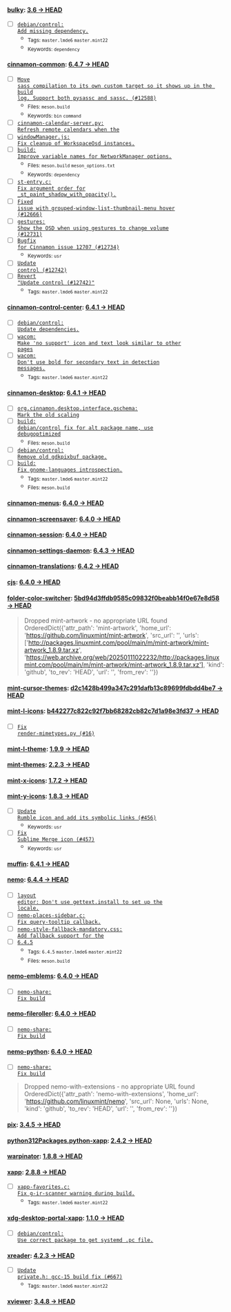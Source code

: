 
#### [bulky](https://github.com/linuxmint/bulky): [3.6 → HEAD](https://github.com/linuxmint/bulky/compare/3.6...HEAD)

- [ ] [<code>debian/control: Add missing dependency.</code>](https://github.com/linuxmint/bulky/commit/0988dd45b54664acce2d83320da0104d79d7d126)
  - <sub>Tags: <code>master.lmde6</code> <code>master.mint22</code></sub>
  - <sub>Keywords: <code>dependency</code></sub>

#### [cinnamon-common](https://github.com/linuxmint/cinnamon): [6.4.7 → HEAD](https://github.com/linuxmint/cinnamon/compare/6.4.7...HEAD)

- [ ] [<code>Move sass compilation to its own custom target so it shows up in the build log. Support both pysassc and sassc. (#12588)</code>](https://github.com/linuxmint/cinnamon/commit/5ea12033bf6923f56af32d3a55c5ae5144cff649)
  - <sub>Files: <code>meson.build</code></sub>
  - <sub>Keywords: <code>bin</code> <code>command</code></sub>
- [ ] [<code>cinnamon-calendar-server.py: Refresh remote calendars when the</code>](https://github.com/linuxmint/cinnamon/commit/d52e9c02cbab23507d4cb63ce7c5ffe064bc2fd8)
- [ ] [<code>windowManager.js: Fix cleanup of WorkspaceOsd instances.</code>](https://github.com/linuxmint/cinnamon/commit/c451c0d61b2461f38f401c42ebdea46af59555c3)
- [ ] [<code>build: Improve variable names for NetworkManager options.</code>](https://github.com/linuxmint/cinnamon/commit/9e9bf8a8dab3ad26cdde20e569ff4feaf39dbceb)
  - <sub>Files: <code>meson.build</code> <code>meson_options.txt</code></sub>
  - <sub>Keywords: <code>dependency</code></sub>
- [ ] [<code>st-entry.c: Fix argument order for _st_paint_shadow_with_opacity().</code>](https://github.com/linuxmint/cinnamon/commit/20a276822bac8506af272080b9d8f87f4dfd53dc)
- [ ] [<code>Fixed issue with grouped-window-list-thumbnail-menu hover (#12666)</code>](https://github.com/linuxmint/cinnamon/commit/49179c7058f0fd520d8ecbb92e4288a5a3bd7e2b)
- [ ] [<code>gestures: Show the OSD when using gestures to change volume (#12731)</code>](https://github.com/linuxmint/cinnamon/commit/96278772b7f5ad2a5ebd26d935d6e3c71e317741)
- [ ] [<code>Bugfix for Cinnamon issue 12707 (#12734)</code>](https://github.com/linuxmint/cinnamon/commit/9aeaa7905789b4508061ae79d90021c658055d92)
  - <sub>Keywords: <code>usr</code></sub>
- [ ] [<code>Update control (#12742)</code>](https://github.com/linuxmint/cinnamon/commit/ed20e4a709ebcf69853ec6793c390fd64d2bd47b)
- [ ] [<code>Revert "Update control (#12742)"</code>](https://github.com/linuxmint/cinnamon/commit/f25233d26a26993bae92bdc429112116f432f576)
  - <sub>Tags: <code>master.lmde6</code> <code>master.mint22</code></sub>

#### [cinnamon-control-center](https://github.com/linuxmint/cinnamon-control-center): [6.4.1 → HEAD](https://github.com/linuxmint/cinnamon-control-center/compare/6.4.1...HEAD)

- [ ] [<code>debian/control: Update dependencies.</code>](https://github.com/linuxmint/cinnamon-control-center/commit/d20aa769b259b4359ab446f682678e279cacc42b)
- [ ] [<code>wacom: Make 'no support' icon and text look similar to other pages</code>](https://github.com/linuxmint/cinnamon-control-center/commit/9d42f73130f86ea38ea28f201f2efe2f8f0bfd9c)
- [ ] [<code>wacom: Don't use bold for secondary text in detection messages.</code>](https://github.com/linuxmint/cinnamon-control-center/commit/a1e9158b56e4654613a8cdee57f4ee231be0382b)
  - <sub>Tags: <code>master.lmde6</code> <code>master.mint22</code></sub>

#### [cinnamon-desktop](https://github.com/linuxmint/cinnamon-desktop): [6.4.1 → HEAD](https://github.com/linuxmint/cinnamon-desktop/compare/6.4.1...HEAD)

- [ ] [<code>org.cinnamon.desktop.interface.gschema: Mark the old scaling</code>](https://github.com/linuxmint/cinnamon-desktop/commit/508a0be369905fea36d2c8d455738aee736a90f6)
- [ ] [<code>build: debian/control fix for alt package name, use debugoptimized</code>](https://github.com/linuxmint/cinnamon-desktop/commit/98450bf1b87d96553af6562ed15e0bf766cd1403)
  - <sub>Files: <code>meson.build</code></sub>
- [ ] [<code>debian/control: Remove old gdkpixbuf package.</code>](https://github.com/linuxmint/cinnamon-desktop/commit/e88a36bde8a3806c3b5951172569b9adbdf6eedc)
- [ ] [<code>build: Fix gnome-languages introspection.</code>](https://github.com/linuxmint/cinnamon-desktop/commit/a87c98c1bb2e3998d9df373a8f6432ab75744d75)
  - <sub>Tags: <code>master.lmde6</code> <code>master.mint22</code></sub>
  - <sub>Files: <code>meson.build</code></sub>

#### [cinnamon-menus](https://github.com/linuxmint/cinnamon-menus): [6.4.0 → HEAD](https://github.com/linuxmint/cinnamon-menus/compare/6.4.0...HEAD)


#### [cinnamon-screensaver](https://github.com/linuxmint/cinnamon-screensaver): [6.4.0 → HEAD](https://github.com/linuxmint/cinnamon-screensaver/compare/6.4.0...HEAD)


#### [cinnamon-session](https://github.com/linuxmint/cinnamon-session): [6.4.0 → HEAD](https://github.com/linuxmint/cinnamon-session/compare/6.4.0...HEAD)


#### [cinnamon-settings-daemon](https://github.com/linuxmint/cinnamon-settings-daemon): [6.4.3 → HEAD](https://github.com/linuxmint/cinnamon-settings-daemon/compare/6.4.3...HEAD)


#### [cinnamon-translations](https://github.com/linuxmint/cinnamon-translations): [6.4.2 → HEAD](https://github.com/linuxmint/cinnamon-translations/compare/6.4.2...HEAD)


#### [cjs](https://github.com/linuxmint/cjs): [6.4.0 → HEAD](https://github.com/linuxmint/cjs/compare/6.4.0...HEAD)


#### [folder-color-switcher](https://github.com/linuxmint/folder-color-switcher): [5bd94d3ffdb9585c09832f0beabb14f0e67e8d58 → HEAD](https://github.com/linuxmint/folder-color-switcher/compare/5bd94d3ffdb9585c09832f0beabb14f0e67e8d58...HEAD)

> Dropped mint-artwork - no appropriate URL found OrderedDict({'attr_path': 'mint-artwork', 'home_url': 'https://github.com/linuxmint/mint-artwork', 'src_url': '', 'urls': ['http://packages.linuxmint.com/pool/main/m/mint-artwork/mint-artwork_1.8.9.tar.xz', 'https://web.archive.org/web/20250111022232/http://packages.linuxmint.com/pool/main/m/mint-artwork/mint-artwork_1.8.9.tar.xz'], 'kind': 'github', 'to_rev': 'HEAD', 'url': '', 'from_rev': ''})


#### [mint-cursor-themes](https://github.com/linuxmint/mint-cursor-themes): [d2c1428b499a347c291dafb13c89699fdbdd4be7 → HEAD](https://github.com/linuxmint/mint-cursor-themes/compare/d2c1428b499a347c291dafb13c89699fdbdd4be7...HEAD)


#### [mint-l-icons](https://github.com/linuxmint/mint-l-icons): [b442277c822c92f7bb68282cb82c7d1a98e3fd37 → HEAD](https://github.com/linuxmint/mint-l-icons/compare/b442277c822c92f7bb68282cb82c7d1a98e3fd37...HEAD)

- [ ] [<code>Fix render-mimetypes.py (#16)</code>](https://github.com/linuxmint/mint-l-icons/commit/a2d000a933d0ab4053d47650f1229fc6da8d2ae7)

#### [mint-l-theme](https://github.com/linuxmint/mint-l-theme): [1.9.9 → HEAD](https://github.com/linuxmint/mint-l-theme/compare/1.9.9...HEAD)


#### [mint-themes](https://github.com/linuxmint/mint-themes): [2.2.3 → HEAD](https://github.com/linuxmint/mint-themes/compare/2.2.3...HEAD)


#### [mint-x-icons](https://github.com/linuxmint/mint-x-icons): [1.7.2 → HEAD](https://github.com/linuxmint/mint-x-icons/compare/1.7.2...HEAD)


#### [mint-y-icons](https://github.com/linuxmint/mint-y-icons): [1.8.3 → HEAD](https://github.com/linuxmint/mint-y-icons/compare/1.8.3...HEAD)

- [ ] [<code>Update Rumble icon and add its symbolic links (#456)</code>](https://github.com/linuxmint/mint-y-icons/commit/96a3c41ceb212c5ea16bfbc699653b2f232bc783)
  - <sub>Keywords: <code>usr</code></sub>
- [ ] [<code>Fix Sublime Merge icon (#457)</code>](https://github.com/linuxmint/mint-y-icons/commit/d4a06ff6f3a5729e45f40e8bdfe195fd9d29c9a0)
  - <sub>Keywords: <code>usr</code></sub>

#### [muffin](https://github.com/linuxmint/muffin): [6.4.1 → HEAD](https://github.com/linuxmint/muffin/compare/6.4.1...HEAD)


#### [nemo](https://github.com/linuxmint/nemo): [6.4.4 → HEAD](https://github.com/linuxmint/nemo/compare/6.4.4...HEAD)

- [ ] [<code>layout editor: Don't use gettext.install to set up the locale.</code>](https://github.com/linuxmint/nemo/commit/a27a6ecd151bd0d48b83dc11aa83475cd90edab9)
- [ ] [<code>nemo-places-sidebar.c: Fix query-tooltip callback.</code>](https://github.com/linuxmint/nemo/commit/33349a46097ee0ed817e2cd0cd12278d2dcb7838)
- [ ] [<code>nemo-style-fallback-mandatory.css: Add fallback support for the</code>](https://github.com/linuxmint/nemo/commit/ce542ee17e37bc1433ba311a68357f2dbb759a2c)
- [ ] [<code>6.4.5</code>](https://github.com/linuxmint/nemo/commit/8d48119cd9b7fa1ec601294d7067905cb3338ebc)
  - <sub>Tags: <code>6.4.5</code> <code>master.lmde6</code> <code>master.mint22</code></sub>
  - <sub>Files: <code>meson.build</code></sub>

#### [nemo-emblems](https://github.com/linuxmint/nemo-extensions): [6.4.0 → HEAD](https://github.com/linuxmint/nemo-extensions/compare/6.4.0...HEAD)

- [ ] [<code>nemo-share: Fix build</code>](https://github.com/linuxmint/nemo-extensions/commit/9cd1e8909f0c536e465662c1edd949dce554e990)

#### [nemo-fileroller](https://github.com/linuxmint/nemo-extensions): [6.4.0 → HEAD](https://github.com/linuxmint/nemo-extensions/compare/6.4.0...HEAD)

- [ ] [<code>nemo-share: Fix build</code>](https://github.com/linuxmint/nemo-extensions/commit/9cd1e8909f0c536e465662c1edd949dce554e990)

#### [nemo-python](https://github.com/linuxmint/nemo-extensions): [6.4.0 → HEAD](https://github.com/linuxmint/nemo-extensions/compare/6.4.0...HEAD)

- [ ] [<code>nemo-share: Fix build</code>](https://github.com/linuxmint/nemo-extensions/commit/9cd1e8909f0c536e465662c1edd949dce554e990)
> Dropped nemo-with-extensions - no appropriate URL found OrderedDict({'attr_path': 'nemo-with-extensions', 'home_url': 'https://github.com/linuxmint/nemo', 'src_url': None, 'urls': None, 'kind': 'github', 'to_rev': 'HEAD', 'url': '', 'from_rev': ''})


#### [pix](https://github.com/linuxmint/pix): [3.4.5 → HEAD](https://github.com/linuxmint/pix/compare/3.4.5...HEAD)


#### [python312Packages.python-xapp](https://github.com/linuxmint/python-xapp): [2.4.2 → HEAD](https://github.com/linuxmint/python-xapp/compare/2.4.2...HEAD)


#### [warpinator](https://github.com/linuxmint/warpinator): [1.8.8 → HEAD](https://github.com/linuxmint/warpinator/compare/1.8.8...HEAD)


#### [xapp](https://github.com/linuxmint/xapp): [2.8.8 → HEAD](https://github.com/linuxmint/xapp/compare/2.8.8...HEAD)

- [ ] [<code>xapp-favorites.c: Fix g-ir-scanner warning during build.</code>](https://github.com/linuxmint/xapp/commit/5f8ca8fb80f2a3e7e98b253f92f118a7c3b641fe)
  - <sub>Tags: <code>master.lmde6</code> <code>master.mint22</code></sub>

#### [xdg-desktop-portal-xapp](https://github.com/linuxmint/xdg-desktop-portal-xapp): [1.1.0 → HEAD](https://github.com/linuxmint/xdg-desktop-portal-xapp/compare/1.1.0...HEAD)

- [ ] [<code>debian/control: Use correct package to get systemd .pc file.</code>](https://github.com/linuxmint/xdg-desktop-portal-xapp/commit/02db7624913967d49e7682fe76350b65845aece8)

#### [xreader](https://github.com/linuxmint/xreader): [4.2.3 → HEAD](https://github.com/linuxmint/xreader/compare/4.2.3...HEAD)

- [ ] [<code>Update private.h: gcc-15 build fix (#667)</code>](https://github.com/linuxmint/xreader/commit/39b19ced58874908147d7aeaab8aa7674a123672)
  - <sub>Tags: <code>master.lmde6</code> <code>master.mint22</code></sub>

#### [xviewer](https://github.com/linuxmint/xviewer): [3.4.8 → HEAD](https://github.com/linuxmint/xviewer/compare/3.4.8...HEAD)

